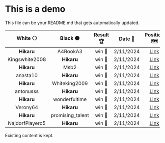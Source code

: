 # This is a demo

This file can be your README.md that gets automatically updated.

<!--START_SECTION:chessStats-->
<!-- Automatically generated with https://github.com/Balastrong/chess-stats-action -->

| White ⚪ | Black ⚫ | Result 🏆 | Date 📅 | Position 🗺️ |
|:---:|:---:|:---:|:---:|:---:|
| **Hikaru** | A4RookA3 | win 🥇 | 2/11/2024 | <a href="http://www.ee.unb.ca/cgi-bin/tervo/fen.pl?select=r2q1k1r/pb3p1p/1p2p1p1/1B2Q3/4N3/4p3/PPP3PP/R4RK1 b - -">Link</a> |
| Kingswhite2008 | **Hikaru** | win 🥇 | 2/11/2024 | <a href="http://www.ee.unb.ca/cgi-bin/tervo/fen.pl?select=8/8/8/7p/6pP/6r1/8/5k1K w - -">Link</a> |
| **Hikaru** | Msb2 | win 🥇 | 2/11/2024 | <a href="http://www.ee.unb.ca/cgi-bin/tervo/fen.pl?select=1rbq1r1k/p3b1pB/1n2p1N1/1p1pP3/1n1P4/1P3N2/P1Q3PP/R1B2RK1 b - -">Link</a> |
| anasta10 | **Hikaru** | win 🥇 | 2/11/2024 | <a href="http://www.ee.unb.ca/cgi-bin/tervo/fen.pl?select=1kr5/1pp1p3/6p1/1N1P4/2P2P2/QP2q3/P1K1p2r/4R3 w - -">Link</a> |
| **Hikaru** | Whiteking2009 | win 🥇 | 2/11/2024 | <a href="http://www.ee.unb.ca/cgi-bin/tervo/fen.pl?select=r1bq1k2/3n1Qbp/2p2np1/1p6/p6P/P7/BPPP1PP1/R1B1K2R b KQ -">Link</a> |
| antonusss | **Hikaru** | win 🥇 | 2/11/2024 | <a href="http://www.ee.unb.ca/cgi-bin/tervo/fen.pl?select=5rk1/7p/p3p1p1/1p1pq3/6P1/2PB1Q1P/P1P5/1K6 w - -">Link</a> |
| **Hikaru** | wonderfultime | win 🥇 | 2/11/2024 | <a href="http://www.ee.unb.ca/cgi-bin/tervo/fen.pl?select=1k4n1/1p6/1b2Rp1p/p6P/5P2/P7/1P4P1/1KB5 b - -">Link</a> |
| Verony64 | **Hikaru** | win 🥇 | 2/11/2024 | <a href="http://www.ee.unb.ca/cgi-bin/tervo/fen.pl?select=2k5/pp6/2np1P2/2p1p3/4Pb2/2Pb4/PP3R2/R3K2r w - -">Link</a> |
| **Hikaru** | promising_talent | win 🥇 | 2/11/2024 | <a href="http://www.ee.unb.ca/cgi-bin/tervo/fen.pl?select=r1bR3r/p3kpbp/2p2npn/2B1p1N1/2p1P3/2N2P2/PPP3PP/2KR4 b - -">Link</a> |
| NajdorfPlayerc5 | **Hikaru** | win 🥇 | 2/11/2024 | <a href="http://www.ee.unb.ca/cgi-bin/tervo/fen.pl?select=8/8/4nk2/1q6/6p1/1P6/1KPR4/8 w - -">Link</a> |

<!--END_SECTION:chessStats-->

Existing content is kept.
